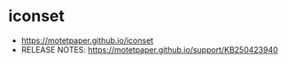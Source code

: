 # iconset

  + https://motetpaper.github.io/iconset
  + RELEASE NOTES: https://motetpaper.github.io/support/KB250423940
